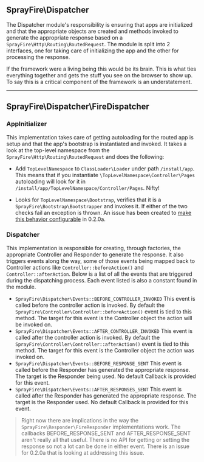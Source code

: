 ## SprayFire\Dispatcher

The Dispatcher module's responsibility is ensuring that apps are initialized and that the appropriate objects are created and methods invoked to generate the appropriate response based on a `SprayFire\Http\Routing\RoutedRequest`. The module is split into 2 interfaces, one for taking care of initializing the app and the other for processing the response.

If the framework were a living being this would be its brain. This is what ties everything together and gets the stuff you see on the browser to show up. To say this is a critical component of the framework is an understatement.

---

## SprayFire\Dispatcher\FireDispatcher

### AppInitializer

This implementation takes care of getting autoloading for the routed app is setup and that the app's bootstrap is instantiated and invoked. It takes a look at the top-level namespace from the `SprayFire\Http\Routing\RoutedRequest` and does the following:

- Add `TopLevelNamespace` to `ClassLoader\Loader` under path `/install/app`. This means that if you instantiate `\TopLevelNamespace\Controller\Pages` autoloading will look for it in `/install/app/TopLevelNamespace/Controller/Pages`. Nifty!

- Looks for `TopLevelNamespace\Bootstrap`, verifies that it is a `SprayFire\Bootstrap\Bootstrapper` and invokes it. If either of the two checks fail an exception is thrown. An issue has been created to [make this behavior configurable](https://github.com/cspray/SprayFire/issues/124) in 0.2.0a.

### Dispatcher

This implementation is responsible for creating, through factories, the appropriate Controller and Responder to generate the response. It also triggers events along the way, some of those events being mapped back to Controller actions like `Controller::beforeAction()` and `Controller::afterAction`. Below is a list of all the events that are triggered during the dispatching process. Each event listed is also a constant found in the module.

- `SprayFire\Dispatcher\Events::BEFORE_CONTROLLER_INVOKED`
    This event is called before the controller action is invoked. By default the `SprayFire\Controller\Controller::beforeAction()` event is tied to this method. The target for this event is the Controller object the action will be invoked on.
- `SprayFire\Dispatcher\Events::AFTER_CONTROLLER_INVOKED`
    This event is called after the controller action is invoked. By default the `SprayFire\Controller\Controller::afterAction()` event is tied to this method. The target for this event is the Controller object the action was invoked on.
- `SprayFire\Dispatcher\Events::BEFORE_RESPONSE_SENT`
    This event is called before the Responder has generated the appropriate response. The target is the Responder being used. No default Callback is provided for this event.
- `SprayFire\Dispatcher\Events::AFTER_RESPONSES_SENT`
    This event is called after the Responder has generated the appropriate response. The target is the Responder used. No default Callback is provided for this event.

> Right now there are implications in the way the `SprayFire\Responder\FireResponder` implementations work. The callbacks BEFORE_RESPONSE_SENT and AFTER_RESPONSE_SENT aren't really all that useful. There is no API for getting or setting the response so not a lot can be done in either event. There is an issue for 0.2.0a that is looking at addressing this issue.